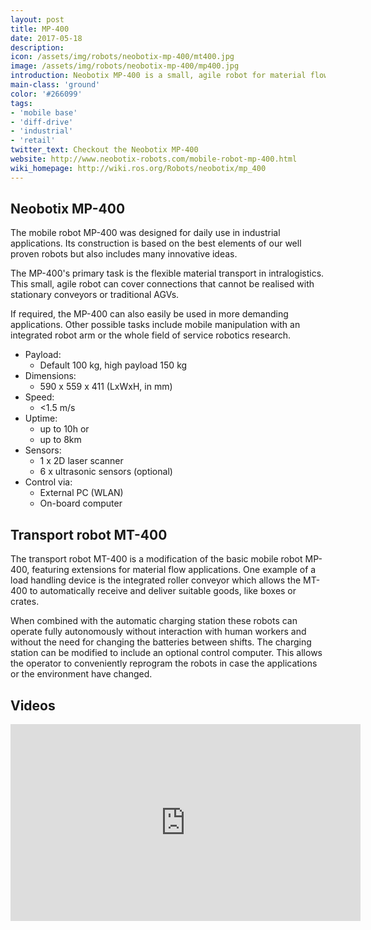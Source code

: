```yaml
---
layout: post
title: MP-400
date: 2017-05-18
description:
icon: /assets/img/robots/neobotix-mp-400/mt400.jpg
image: /assets/img/robots/neobotix-mp-400/mp400.jpg
introduction: Neobotix MP-400 is a small, agile robot for material flow and intralogistics in industrial applications. Automatic charging station and load handling system available.
main-class: 'ground'
color: '#266099'
tags:
- 'mobile base'
- 'diff-drive'
- 'industrial'
- 'retail'
twitter_text: Checkout the Neobotix MP-400
website: http://www.neobotix-robots.com/mobile-robot-mp-400.html
wiki_homepage: http://wiki.ros.org/Robots/neobotix/mp_400
---
```


## Neobotix MP-400 

The mobile robot MP-400 was designed for daily use in industrial applications. Its construction is based on the best elements of our well proven robots but also includes many innovative ideas.

The MP-400's primary task is the flexible material transport in intralogistics. This small, agile robot can cover connections that cannot be realised with stationary conveyors or traditional AGVs.

If required, the MP-400 can also easily be used in more demanding applications. Other possible tasks include mobile manipulation with an integrated robot arm or the whole field of service robotics research.

* Payload:
  * Default 100 kg, high payload 150 kg
* Dimensions:
  * 590 x 559 x 411 (LxWxH, in mm)
* Speed:
  * <1.5 m/s
* Uptime:	
  * up to 10h or
  * up to 8km
* Sensors:
  * 1 x 2D laser scanner
  * 6 x ultrasonic sensors (optional)
* Control via:
  * External PC (WLAN)
  * On-board computer

## Transport robot MT-400

The transport robot MT-400 is a modification of the basic mobile robot MP-400, featuring extensions for material flow applications. One example of a load handling device is the integrated roller conveyor which allows the MT-400 to automatically receive and deliver suitable goods, like boxes or crates. 

When combined with the automatic charging station these robots can operate fully autonomously without interaction with human workers and without the need for changing the batteries between shifts. The charging station can be modified to include an optional control computer. This allows the operator to conveniently reprogram the robots in case the applications or the environment have changed.

## Videos

<iframe width="560" height="315" src="https://www.youtube-nocookie.com/embed/k31-LZTkNRo" frameborder="0" allowfullscreen></iframe>
